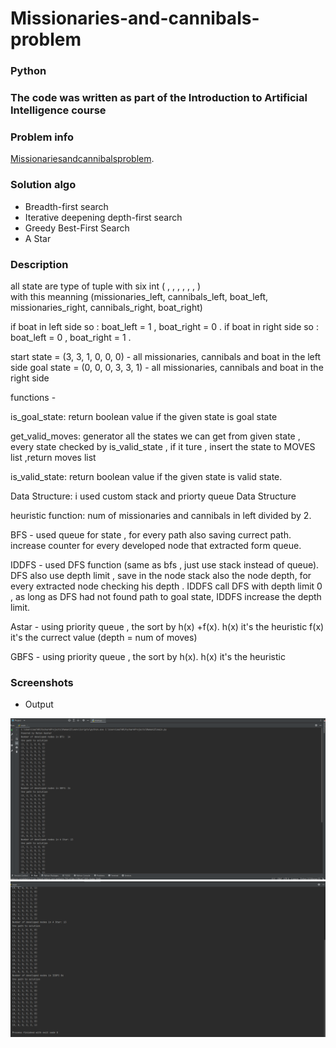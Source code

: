 # Missionaries-and-cannibals-problem

### Python
### The code was written as part of the Introduction to Artificial Intelligence course

### Problem info
[Missionariesandcannibalsproblem](https://en.wikipedia.org/wiki/Missionaries_and_cannibals_problem).


### Solution algo
- Breadth-first search
- Iterative deepening depth-first search
- Greedy Best-First Search
- A Star


### Description
   all state are type of tuple with six int ( , , , , , , )  
   with this meanning (missionaries_left, cannibals_left, boat_left, missionaries_right, cannibals_right, boat_right)

   if boat in left side so : boat_left = 1 , boat_right = 0 .
   if boat in right side so : boat_left = 0 , boat_right = 1 .

   start state = (3, 3, 1, 0, 0, 0)  - all missionaries, cannibals and boat  in the  left side 
   goal state  = (0, 0, 0, 3, 3, 1)  - all missionaries, cannibals and boat  in the  right side 

   functions - 

   is_goal_state: return boolean value if the given state is goal state

   get_valid_moves: generator all the states we can get from given state , every state checked by is_valid_state 
                    , if it ture , insert the state to MOVES list ,return moves list

   is_valid_state: return boolean value if the given state is valid state.
   
   Data Structure:
   i used custom stack and priorty queue Data Structure

heuristic function:
    num of missionaries and cannibals in left divided by 2.
    



BFS   -  used queue for state , for every path also saving currect path.
         increase counter for every developed node that extracted form queue.

IDDFS -  used DFS function (same as bfs , just use stack instead of queue).
         DFS also use depth limit , save in the node stack also the node depth, for every extracted node checking his depth .
         IDDFS call DFS with depth limit 0 ,  as long as DFS had not found path to goal state, IDDFS increase the depth limit.

Astar  -  using priority queue , the sort by h(x) +f(x).
         h(x) it's the heuristic
         f(x) it's the currect value (depth = num of moves)

GBFS -  using priority queue , the sort by h(x).
         h(x) it's the heuristic


### Screenshots

- Output
<img src="/screenshot/run Screenshot 1.png" alt="main page"/>
<img src="/screenshot/run Screenshot 2.png" alt="main page"/>



